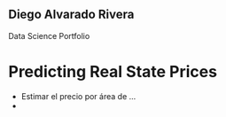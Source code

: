 ## Diego Alvarado Rivera
Data Science Portfolio

# Predicting Real State Prices
* Estimar el precio por área de ...
* 
